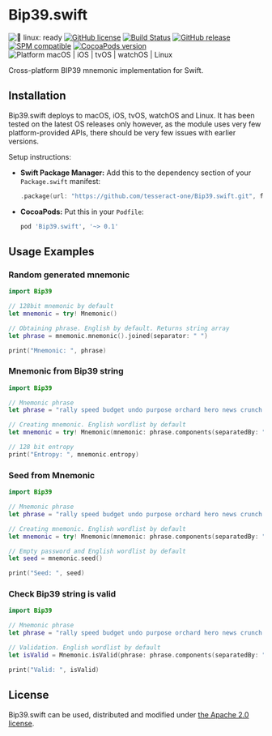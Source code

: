 # Bip39.swift

![🐧 linux: ready](https://img.shields.io/badge/%F0%9F%90%A7%20linux-ready-red.svg)
[![GitHub license](https://img.shields.io/badge/license-Apache%202.0-lightgrey.svg)](LICENSE)
[![Build Status](https://github.com/tesseract-one/Bip39.swift/workflows/Build%20&%20Tests/badge.svg?branch=main)](https://github.com/tesseract-one/Bip39.swift/actions/workflows/build.yml?query=branch%3Amain)
[![GitHub release](https://img.shields.io/github/release/tesseract-one/Bip39.swift.svg)](https://github.com/tesseract-one/Bip39.swift/releases)
[![SPM compatible](https://img.shields.io/badge/SwiftPM-Compatible-brightgreen.svg)](https://swift.org/package-manager/)
[![CocoaPods version](https://img.shields.io/cocoapods/v/Bip39.swift.svg)](https://cocoapods.org/pods/Bip39.swift)
![Platform macOS | iOS | tvOS | watchOS | Linux](https://img.shields.io/badge/platform-Linux%20%7C%20macOS%20%7C%20iOS%20%7C%20tvOS%20%7C%20watchOS-orange.svg)

Cross-platform BIP39 mnemonic implementation for Swift.

## Installation

Bip39.swift deploys to macOS, iOS, tvOS, watchOS and Linux. It has been tested on the latest OS releases only however, as the module uses very few platform-provided APIs, there should be very few issues with earlier versions.

Setup instructions:

- **Swift Package Manager:**
  Add this to the dependency section of your `Package.swift` manifest:

    ```Swift
    .package(url: "https://github.com/tesseract-one/Bip39.swift.git", from: "0.1.0")
    ```

- **CocoaPods:** Put this in your `Podfile`:

    ```Ruby
    pod 'Bip39.swift', '~> 0.1'
    ```

## Usage Examples

### Random generated mnemonic
```Swift
import Bip39

// 128bit mnemonic by default
let mnemonic = try! Mnemonic()

// Obtaining phrase. English by default. Returns string array
let phrase = mnemonic.mnemonic().joined(separator: " ")

print("Mnemonic: ", phrase)
```

### Mnemonic from Bip39 string
```Swift
import Bip39

// Mnemonic phrase
let phrase = "rally speed budget undo purpose orchard hero news crunch flush wine finger"

// Creating mnemonic. English wordlist by default
let mnemonic = try! Mnemonic(mnemonic: phrase.components(separatedBy: " "))

// 128 bit entropy
print("Entropy: ", mnemonic.entropy)
```

### Seed from Mnemonic
```Swift
import Bip39

// Mnemonic phrase
let phrase = "rally speed budget undo purpose orchard hero news crunch flush wine finger"

// Creating mnemonic. English wordlist by default
let mnemonic = try! Mnemonic(mnemonic: phrase.components(separatedBy: " "))

// Empty password and English wordlist by default
let seed = mnemonic.seed()

print("Seed: ", seed)
```

### Check Bip39 string is valid
```Swift
import Bip39

// Mnemonic phrase
let phrase = "rally speed budget undo purpose orchard hero news crunch flush wine finger"

// Validation. English wordlist by default
let isValid = Mnemonic.isValid(phrase: phrase.components(separatedBy: " "))

print("Valid: ", isValid)
```

## License

Bip39.swift can be used, distributed and modified under [the Apache 2.0 license](LICENSE).
